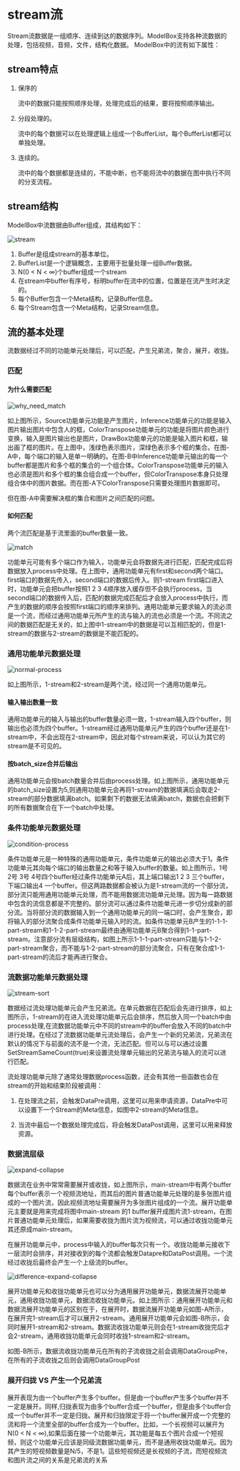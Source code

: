 # stream流

Stream流数据是一组顺序、连续到达的数据序列。ModelBox支持各种流数据的处理，包括视频，音频，文件，结构化数据。
ModelBox中的流有如下属性：

## stream特点

1. 保序的

    流中的数据只能按照顺序处理，处理完成后的结果，要将按照顺序输出。

1. 分段处理的。

    流中的每个数据可以在处理逻辑上组成一个BufferList，每个BufferList都可以单独处理。

1. 连续的。

    流中的每个数据都是连续的，不能中断，也不能将流中的数据在图中执行不同的分支流程。

## stream结构

ModelBox中流数据由Buffer组成，其结构如下：

![stream](../assets/images/figure/framework-conception/stream.png)

1. Buffer是组成stream的基本单位。
1. BufferList是一个逻辑概念，主要用于批量处理一组Buffer数据。
1. N(0 < N < ∞)个buffer组成一个stream
1. 在stream中buffer有序号，标明buffer在流中的位置，位置是在流产生时决定的。
1. 每个Buffer包含一个Meta结构，记录Buffer信息。
1. 每个Stream包含一个Meta结构，记录Stream信息。

## 流的基本处理

流数据经过不同的功能单元处理后，可以匹配，产生兄弟流，聚合，展开，收拢。

### 匹配

#### 为什么需要匹配

![why_need_match](../assets/images/figure/framework-conception/why_need_match.png)

如上图所示，Source功能单元功能是产生图片，Inference功能单元的功能是输入图片输出图片中包含人的框，ColorTranspose功能单元的功能是将图片颜色进行变换，输入是图片输出也是图片，DrawBox功能单元的功能是输入图片和框，输出画了框的图片。在上图中，浅绿色表示图片，深绿色表示多个框的集合。在图-A中，每个端口的输入是单一明确的。在图-B中Inference功能单元输出的每一个buffer都是图片和多个框的集合的一个组合体。ColorTranspose功能单元的输入也必须是图片和多个框的集合组合成一个buffer，但ColorTranspose本身只处理组合体中的图片数据。而在图-A下ColorTranspose只需要处理图片数据即可。

但在图-A中需要解决框的集合和图片之间匹配的问题。

#### 如何匹配

两个流匹配是基于流里面的buffer数量一致。

![match](../assets/images/figure/framework-conception/match.png)

功能单元可能有多个端口作为输入，功能单元会将数据先进行匹配，匹配完成后将数据放入process中处理。在上图中，通用功能单元有first和second两个端口。first端口的数据先传入，second端口的数据后传入。则1-stream first端口进入时，功能单元会把buffer按照1 2 3 4顺序放入缓存但不会执行process，当second端口的数据传入后，匹配的数据完成匹配后才会放入process中执行，而产生的数据的顺序会按照first端口的顺序来排列。通用功能单元要求输入的流必须是一个流，而经过通用功能单元所产生的流与输入的流也必须是一个流。不同流之间的数据匹配是无关的，如上图中1-stream中的数据是可以互相匹配的，但是1-stream的数据与2-stream的数据是不能匹配的。

### 通用功能单元数据处理

![normal-process](../assets/images/figure/framework-conception/normal-process.png)

如上图所示，1-stream和2-stream是两个流，经过同一个通用功能单元。

#### 输入输出数量一致

通用功能单元的输入与输出的buffer数量必须一致，1-stream输入四个buffer，则输出也必须为四个buffer。1-stream经过通用功能单元产生的四个buffer还是在1-stream中，不会出现在2-stream中，因此对每个stream来说，可以认为其它的stream是不可见的。

#### 按batch_size合并后输出

通用功能单元会按batch数量合并后由process处理。如上图所示，通用功能单元的batch_size设置为5,则通用功能单元会再将1-stream的数据填满后会取走2-stream的部分数据填满batch。如果剩下的数据无法填满batch，数据也会把剩下的所有数据聚合在下一个batch中处理。

### 条件功能单元数据处理

![condition-process](../assets/images/figure/framework-conception/condition-process.png)

条件功能单元是一种特殊的通用功能单元，条件功能单元的输出必须大于1。条件功能单元其向每个端口的输出数量之和等于输入buffer的数量。如上图所示，1号 2号 3号 4号四个buffer经过条件功能单元A后，其上端口输出1 2 3 三个buffer，下端口输出4 一个buffer。但这两路数据都会被认为是1-stream流的一个部分流，部分流只能用通用功能单元处理，而不能用数据流功能单元处理。因为每一路数据中包含的流信息都是不完整的。部分流可以通过条件功能单元进一步切分成新的部分流。当将部分流的数据输入到一个通用功能单元的同一端口时，会产生聚合，即将输入的部分流聚合成条件功能单元输入时的流。如条件功能单元B产生的1-1-1-part-stream和1-1-2-part-stream最终由通用功能单元B聚合得到1-1-part-stream。注意部分流有层级结构，如图上所示1-1-1-part-stream只能与1-1-2-part-stream聚合，而不能与1-2-part-stream的部分流聚合，只有在聚合成1-1-part-stream的流后才能再进行聚合。

### 流数据功能单元数据处理

![stream-sort](../assets/images/figure/framework-conception/stream-sort.png)

数据经过流处理功能单元会产生兄弟流。在单元数据在匹配后会先进行排序，如上图所示，1-stream的在进入流处理功能单元后会排序，然后放入同一个batch中由process处理,在流数据功能单元中不同的stream中的buffer会放入不同的batch中进行处理。在经过了流数据功能单元流处理后，会产生一个新的兄弟流，兄弟流在默认的情况下与前面的流不是一个流，无法匹配。但可以与可以通过设置SetStreamSameCount(true)来设置流处理单元输出的兄弟流与输入的流可以进行匹配。

流处理功能单元除了通常处理数据process函数，还会有其他一些函数也会在stream的开始和结束阶段被调用：

1. 在处理流之前，会触发DataPre调用，这里可以用来申请资源，DataPre中可以设置下一个Stream的Meta信息，如图中2-stream的Meta信息。

1. 当流中最后一个数据处理完成后，将会触发DataPost调用，这里可以用来释放资源。

### 数据流层级

![expand-collapse](../assets/images/figure/framework-conception/expand-collapse.png)

数据流在业务中常常需要展开或收拢，如上图所示，main-stream中有两个buffer每个buffer表示一个视频流地址，而其后的图片普通功能单元处理的是多张图片组成的一个图片流，因此视频流地址需要展开为多张图片组成的一个流。展开功能单元主要就是用来完成将图中main-stream 的1 buffer展开成图片流1-stream，在图片普通功能单元处理后，如果需要收拢为图片流为视频流，可以通过收拢功能单元其还原成main-stream。

在展开功能单元中，process中输入的buffer每次只有一个。收拢功能单元接收下一层流时会排序，并对接收到的每个流都会触发Datapre和DataPost调用。一个流经过收拢后最终会产生一个上级流的buffer。

![difference-expand-collapse](../assets/images/figure/framework-conception/difference-expand-collapse.png)

展开功能单元和收拢功能单元也可以分为通用展开功能单元，数据流展开功能单元，通用收拢功能单元，数据流收拢功能单元。如上图所示：通用展开功能单元和数据流展开功能单元的区别在于，在展开时，数据流展开功能单元如图-A所示，在展开完1-stream后才可以展开2-stream。通用展开功能单元会如图-B所示，会同时展开1-stream和2-stream。数据流收拢功能单元则会在1-stream收拢完后才会2-stream，通用收拢功能单元会同时收拢1-stream和2-stream。

如图-B所示，数据流收拢功能单元在所有的子流收拢之前会调用DataGroupPre，在所有的子流收拢之后则会调用DataGroupPost

### 展开归拢 VS 产生一个兄弟流

展开表现为由一个buffer产生多个buffer。但是由一个buffer产生多个buffer并不一定是展开。同样,归拢表现为由多个buffer合成一个buffer，但是由多个buffer合成一个buffer并不一定是归拢。展开和归拢限定于将一个buffer展开成一个完整的流和将一个流里全部的buffer合成为一个buffer。比如，一个长视频可以展开为N(0 < N < ∞),如果后面在接一个功能单元，其功能是每五个图片合成一个短视频，则这个功能单元应该是同级流数据功能单元，而不是通用收拢功能单元。因为其产生的短视频数量是N/5，不是1。這些短视频还是长视频的子流，而短视频流和图片流之间的关系是兄弟流的关系